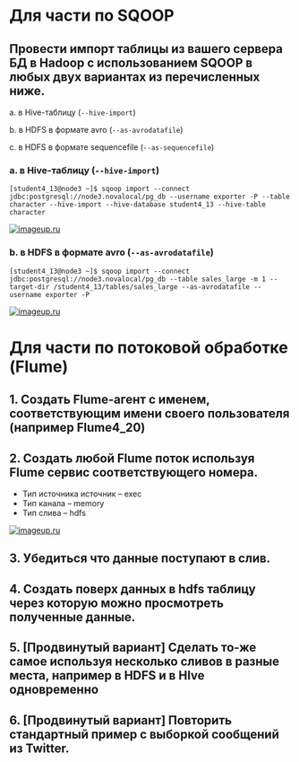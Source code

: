 # Для части по SQOOP
## Провести импорт таблицы из вашего сервера БД в Hadoop с использованием SQOOP в любых двух вариантах из перечисленных ниже.

a. в Hive-таблицу (`--hive-import`)

b. в HDFS в формате avro (`--as-avrodatafile`)

c. в HDFS в формате sequencefile (`--as-sequencefile`)

### a. в Hive-таблицу (`--hive-import`)
```
[student4_13@node3 ~]$ sqoop import --connect jdbc:postgresql://node3.novalocal/pg_db --username exporter -P --table character --hive-import --hive-database student4_13 --hive-table character
```
[![imageup.ru](https://imageup.ru/img202/3625526/screenshot-from-2020-06-30-12-07-31.png)](https://imageup.ru/img202/3625526/screenshot-from-2020-06-30-12-07-31.png.html)
### b. в HDFS в формате avro (`--as-avrodatafile`)
```
[student4_13@node3 ~]$ sqoop import --connect jdbc:postgresql://node3.novalocal/pg_db --table sales_large -m 1 --target-dir /student4_13/tables/sales_large --as-avrodatafile --username exporter -P
```
[![imageup.ru](https://imageup.ru/img93/3625536/screenshot-from-2020-06-30-12-41-51.png)](https://imageup.ru/img93/3625536/screenshot-from-2020-06-30-12-41-51.png.html)


# Для части по потоковой обработке (Flume)

## 1. Создать Flume-агент с именем, соответствующим имени своего пользователя (например Flume4_20)

## 2. Создать любой Flume поток используя Flume сервис соответствующего номера.

- Тип источника источник – exeс
- Тип канала – memory
- Тип слива – hdfs

[![imageup.ru](https://imageup.ru/img202/3625606/screenshot-from-2020-06-30-15-53-39.jpg)](https://imageup.ru/img202/3625606/screenshot-from-2020-06-30-15-53-39.jpg.html)

## 3. Убедиться что данные поступают в слив.

## 4. Создать поверх данных в hdfs таблицу через которую можно просмотреть полученные данные.

## 5. [Продвинутый вариант] Сделать то-же самое используя несколько сливов в разные места, например в HDFS и в HIve одновременно

## 6. [Продвинутый вариант] Повторить стандартный пример с выборкой сообщений из Twitter.

